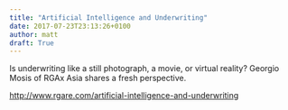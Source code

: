 ```yaml
---
title: "Artificial Intelligence and Underwriting"
date: 2017-07-23T23:13:26+0100
author: matt
draft: True
---
```

Is underwriting like a still photograph, a movie, or virtual reality? Georgio Mosis of RGAx Asia shares a fresh perspective.

[ http://www.rgare.com/artificial-intelligence-and-underwriting ]( http://www.rgare.com/knowledge-center/media/articles/artificial-intelligence-and-underwriting )
